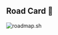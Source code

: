 ## Road Card 👋

![roadmap.sh](https://roadmap.sh/card/wide/671c1fa1768f9ccdb099f00b?variant=dark&roadmaps=backend)
